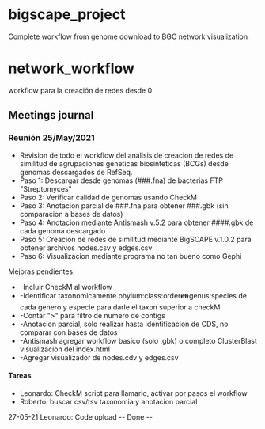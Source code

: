 # bigscape_project
Complete workflow from genome download to BGC network visualization

# network_workflow
workflow para la creación de redes desde 0
## Meetings journal
### Reunión 25/May/2021

* Revision de todo el workflow del analisis de creacion de redes de similitud de agrupaciones geneticas biosinteticas (BCGs) desde genomas descargados de RefSeq.
*  Paso 1: Descargar desde genomas (###.fna) de bacterias FTP "Streptomyces"
*  Paso 2: Verificar calidad de genomas usando CheckM
*  Paso 3: Anotacion parcial de ###.fna para obtener ###.gbk (sin comparacion a bases de datos)
*  Paso 4: Anotacion mediante Antismash v.5.2 para obtener ####.gbk de cada genoma descargado
*  Paso 5: Creacion de redes de similitud mediante BigSCAPE v.1.0.2 para obtener archivos nodes.csv y edges.csv
*  Paso 6: Visualizacion mediante programa no tan bueno como Gephi

Mejoras pendientes:
* -Incluir CheckM al workflow
* -Identificar taxonomicamente phylum:class:order:family:genus:species de cada genero y especie para darle el taxon superior a checkM
* -Contar ">" para filtro de numero de contigs
* -Anotacion parcial, solo realizar hasta identificacion de CDS, no comparar con bases de datos
* -Antismash agregar workflow basico (solo .gbk) o completo ClusterBlast visualizacion del index.html
* -Agregar visualizador de nodes.cdv y edges.csv

#### Tareas
* Leonardo:  CheckM script para llamarlo, activar por pasos el workflow
* Roberto: buscar csv/tsv taxonomia y anotacion parcial


27-05-21
Leonardo: Code upload -- Done --
